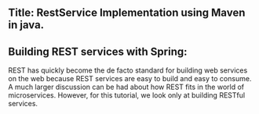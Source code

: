 ## Title: RestService Implementation using Maven in java.

## Building REST services with Spring: 
 REST has quickly become the de facto standard for building web services on the web because REST services are easy to build and easy to consume.
 A much larger discussion can be had about how REST fits in the world of microservices. However, for this tutorial, we look only at building RESTful services.
